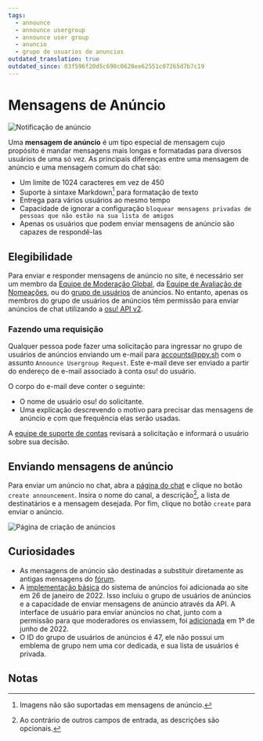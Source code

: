 ```yaml
---
tags:
  - announce
  - announce usergroup
  - announce user group
  - anuncio
  - grupo de usuarios de anuncios
outdated_translation: true
outdated_since: 03f596f20d5c690c0628ee62551c07265d7b7c19
---
```


# Mensagens de Anúncio

![Notificação de anúncio](img/notification.png "Uma mensagem de notificação de um anúncio")

Uma **mensagem de anúncio** é um tipo especial de mensagem cujo propósito é mandar mensagens mais longas e formatadas para diversos usuários de uma só vez. As principais diferenças entre uma mensagem de anúncio e uma mensagem comum do chat são:

- Um limite de 1024 caracteres em vez de 450
- Suporte à sintaxe Markdown[^note-images] para formatação de texto
- Entrega para vários usuários ao mesmo tempo
- Capacidade de ignorar a configuração `bloquear mensagens privadas de pessoas que não estão na sua lista de amigos`
- Apenas os usuários que podem enviar mensagens de anúncio são capazes de respondê-las

## Elegibilidade

Para enviar e responder mensagens de anúncio no site, é necessário ser um membro da [Equipe de Moderação Global](/wiki/People/Global_Moderation_Team), da [Equipe de Avaliação de Nomeações](/wiki/People/Nomination_Assessment_Team), ou do [grupo de usuários](/wiki/People/User_group) de anúncios. No entanto, apenas os membros do grupo de usuários de anúncios têm permissão para enviar anúncios de chat utilizando a [osu! API v2](https://osu.ppy.sh/docs/index.html#create-channel).

### Fazendo uma requisição

Qualquer pessoa pode fazer uma solicitação para ingressar no grupo de usuários de anúncios enviando um e-mail para  [accounts@ppy.sh](mailto:accounts@ppy.sh) com o assunto `Announce Usergroup Request`. Este e-mail deve ser enviado a partir do endereço de e-mail associado à conta osu! do usuário.

O corpo do e-mail deve conter o seguinte:

- O nome de usuário osu! do solicitante.
- Uma explicação descrevendo o motivo para precisar das mensagens de anúncio e com que frequência elas serão usadas.

A [equipe de suporte de contas](/wiki/People/Account_support_team) revisará a solicitação e informará o usuário sobre sua decisão.

## Enviando mensagens de anúncio

Para enviar um anúncio no chat, abra a [página do chat](https://osu.ppy.sh/community/chat) e clique no botão `create announcement`. Insira o nome do canal, a descrição[^note-desc], a lista de destinatários e a mensagem desejada. Por fim, clique no botão `create` para enviar o anúncio.

![Página de criação de anúncios](img/page.jpg "A página de criação de anúncios.")

## Curiosidades

- As mensagens de anúncio são destinadas a substituir diretamente as antigas mensagens do [fórum](/wiki/Community/Forum).
- A [implementação básica](https://github.com/ppy/osu-web/pull/8418) do sistema de anúncios foi adicionada ao site em 26 de janeiro de 2022. Isso incluiu o grupo de usuários de anúncios e a capacidade de enviar mensagens de anúncio através da API. A interface de usuário para enviar anúncios no chat, junto com a permissão para que moderadores os enviassem, foi [adicionada](https://github.com/ppy/osu-web/pull/8747) em 1º de junho de 2022.
- O ID do grupo de usuários de anúncios é 47, ele não possui um emblema de grupo nem uma cor dedicada, e sua lista de usuários é privada.

## Notas

[^note-images]: Imagens não são suportadas em mensagens de anúncio.
[^note-desc]: Ao contrário de outros campos de entrada, as descrições são opcionais.
